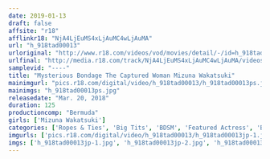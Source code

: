 ```yaml
---
date: 2019-01-13
draft: false
affsite: "r18"
afflinkr18: "NjA4LjEuMS4xLjAuMC4wLjAuMA"
url: "h_918tad00013"
urloriginal: "http://www.r18.com/videos/vod/movies/detail/-/id=h_918tad00013"
urlfinal: "http://media.r18.com/track/NjA4LjEuMS4xLjAuMC4wLjAuMA/videos/vod/movies/detail/-/id=h_918tad00013"
samplevid: "----"
title: "Mysterious Bondage The Captured Woman Mizuna Wakatsuki"
mainimgurl: "pics.r18.com/digital/video/h_918tad00013/h_918tad00013ps.jpg"
mainimgs: "h_918tad00013ps.jpg"
releasedate: "Mar. 20, 2018"
duration: 125
productioncomp: "Bermuda"
girls: ['Mizuna Wakatsuki']
categories: ['Ropes & Ties', 'Big Tits', 'BDSM', 'Featured Actress', 'Bondage', 'Hi-Def']
imgurls: ['pics.r18.com/digital/video/h_918tad00013/h_918tad00013jp-1.jpg', 'pics.r18.com/digital/video/h_918tad00013/h_918tad00013jp-2.jpg', 'pics.r18.com/digital/video/h_918tad00013/h_918tad00013jp-3.jpg', 'pics.r18.com/digital/video/h_918tad00013/h_918tad00013jp-4.jpg', 'pics.r18.com/digital/video/h_918tad00013/h_918tad00013jp-5.jpg', 'pics.r18.com/digital/video/h_918tad00013/h_918tad00013jp-6.jpg', 'pics.r18.com/digital/video/h_918tad00013/h_918tad00013jp-7.jpg', 'pics.r18.com/digital/video/h_918tad00013/h_918tad00013jp-8.jpg', 'pics.r18.com/digital/video/h_918tad00013/h_918tad00013jp-9.jpg', 'pics.r18.com/digital/video/h_918tad00013/h_918tad00013jp-10.jpg', 'pics.r18.com/digital/video/h_918tad00013/h_918tad00013jp-11.jpg', 'pics.r18.com/digital/video/h_918tad00013/h_918tad00013jp-12.jpg', 'pics.r18.com/digital/video/h_918tad00013/h_918tad00013jp-13.jpg', 'pics.r18.com/digital/video/h_918tad00013/h_918tad00013jp-14.jpg', 'pics.r18.com/digital/video/h_918tad00013/h_918tad00013jp-15.jpg', 'pics.r18.com/digital/video/h_918tad00013/h_918tad00013jp-16.jpg', 'pics.r18.com/digital/video/h_918tad00013/h_918tad00013jp-17.jpg', 'pics.r18.com/digital/video/h_918tad00013/h_918tad00013jp-18.jpg', 'pics.r18.com/digital/video/h_918tad00013/h_918tad00013jp-19.jpg', 'pics.r18.com/digital/video/h_918tad00013/h_918tad00013jp-20.jpg']
imgs: ['h_918tad00013jp-1.jpg', 'h_918tad00013jp-2.jpg', 'h_918tad00013jp-3.jpg', 'h_918tad00013jp-4.jpg', 'h_918tad00013jp-5.jpg', 'h_918tad00013jp-6.jpg', 'h_918tad00013jp-7.jpg', 'h_918tad00013jp-8.jpg', 'h_918tad00013jp-9.jpg', 'h_918tad00013jp-10.jpg', 'h_918tad00013jp-11.jpg', 'h_918tad00013jp-12.jpg', 'h_918tad00013jp-13.jpg', 'h_918tad00013jp-14.jpg', 'h_918tad00013jp-15.jpg', 'h_918tad00013jp-16.jpg', 'h_918tad00013jp-17.jpg', 'h_918tad00013jp-18.jpg', 'h_918tad00013jp-19.jpg', 'h_918tad00013jp-20.jpg']
---
```

